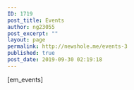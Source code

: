 ```yaml
---
ID: 1719
post_title: Events
author: ng23055
post_excerpt: ""
layout: page
permalink: http://newshole.me/events-3
published: true
post_date: 2019-09-30 02:19:18
---
```

[em_events]